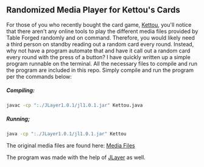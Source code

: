 ## Randomized Media Player for Kettou's Cards

For those of you who recently bought the card game,
[Kettou](http://www.tableforged.com/kettou "Kettou by Table Forged"), you'll
notice that there aren't any online tools to play the different media files
provided by Table Forged randomly and on command. Therefore, you would likely
need a third person on standby reading out a random card every round. Instead,
why not have a program automate that and have it call out a random card every
round with the press of a button? I have quickly written up a simple program
runnable on the terminal. All the necessary files to compile and run the
program are included in this repo. Simply compile and run the program per the
commands below:

##### Compiling:
```bash
javac -cp ":./JLayer1.0.1/jl1.0.1.jar" Kettou.java
```

##### Running;
```bash
java -cp ":./JLayer1.0.1/jl1.0.1.jar" Kettou
```

The original media files are found here: [Media Files](https://www.dropbox.com/sh/lzjmfzfdv9tov9t/AADWEc0AcsLsXJ509-VLzAkJa?dl=0 "Media Files")

The program was made with the help of [JLayer](http://www.javazoom.net/javalayer/javalayer.html "JLayer") as well.
